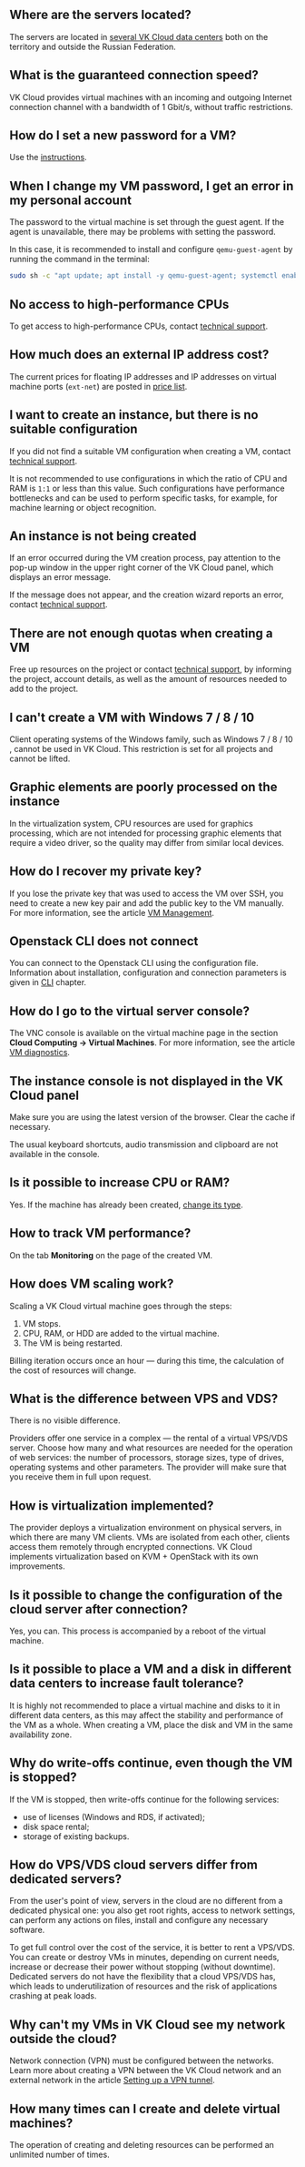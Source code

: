 ## Where are the servers located?

The servers are located in [several VK Cloud data centers](../../concepts/vm-concept#availability_zone) both on the territory and outside the Russian Federation.

## What is the guaranteed connection speed?

VK Cloud provides virtual machines with an incoming and outgoing Internet connection channel with a bandwidth of 1 Gbit/s, without traffic restrictions.

## How do I set a new password for a VM?

Use the [instructions](../../instructions/vm/vm-manage#setting_and_changing_a_password).

## When I change my VM password, I get an error in my personal account

The password to the virtual machine is set through the guest agent. If the agent is unavailable, there may be problems with setting the password.

In this case, it is recommended to install and configure `qemu-guest-agent` by running the command in the terminal:

```bash
sudo sh -c "apt update; apt install -y qemu-guest-agent; systemctl enable qemu-guest-agent; systemctl start qemu-guest-agent"
```

## No access to high-performance CPUs

To get access to high-performance CPUs, contact [technical support](/en/contacts/).

## How much does an external IP address cost?

The current prices for floating IP addresses and IP addresses on virtual machine ports (`ext-net`) are posted in [price list](https://mcs.mail.ru/pricelist).

## I want to create an instance, but there is no suitable configuration

If you did not find a suitable VM configuration when creating a VM, contact [technical support](/ru/contacts/).

It is not recommended to use configurations in which the ratio of CPU and RAM is `1:1` or less than this value. Such configurations have performance bottlenecks and can be used to perform specific tasks, for example, for machine learning or object recognition.

## An instance is not being created

If an error occurred during the VM creation process, pay attention to the pop-up window in the upper right corner of the VK Cloud panel, which displays an error message.

If the message does not appear, and the creation wizard reports an error, contact [technical support](/en/contacts/).

## There are not enough quotas when creating a VM

Free up resources on the project or contact [technical support](/ru/contacts/), by informing the project, account details, as well as the amount of resources needed to add to the project.

## I can't create a VM with Windows 7 / 8 / 10

Client operating systems of the Windows family, such as Windows 7 / 8 / 10 , cannot be used in VK Cloud. This restriction is set for all projects and cannot be lifted.

## Graphic elements are poorly processed on the instance

In the virtualization system, CPU resources are used for graphics processing, which are not intended for processing graphic elements that require a video driver, so the quality may differ from similar local devices.

## How do I recover my private key?

If you lose the private key that was used to access the VM over SSH, you need to create a new key pair and add the public key to the VM manually. For more information, see the article [VM Management](../../instructions/vm/vm-manage#restoring_vm_access_by_key).

## Openstack CLI does not connect

You can connect to the Openstack CLI using the configuration file. Information about installation, configuration and connection parameters is given in [CLI](/en/base/account/cli) chapter.

## How do I go to the virtual server console?

The VNC console is available on the virtual machine page in the section **Cloud Computing → Virtual Machines**. For more information, see the article [VM diagnostics](../../instructions/vm/vm-console#the_vnc_console).

## The instance console is not displayed in the VK Cloud panel

Make sure you are using the latest version of the browser. Clear the cache if necessary.

<info>

The usual keyboard shortcuts, audio transmission and clipboard are not available in the console.

</info>

## Is it possible to increase CPU or RAM?

Yes. If the machine has already been created, [change its type](../../instructions/vm/vm-manage#renaming_and_changing_the_vm_type).

## How to track VM performance?

On the tab **Monitoring** on the page of the created VM.

## How does VM scaling work?

Scaling a VK Cloud virtual machine goes through the steps:

1. VM stops.
1. CPU, RAM, or HDD are added to the virtual machine.
1. The VM is being restarted.

Billing iteration occurs once an hour — during this time, the calculation of the cost of resources will change.

## What is the difference between VPS and VDS?

There is no visible difference.

Providers offer one service in a complex — the rental of a virtual VPS/VDS server. Choose how many and what resources are needed for the operation of web services: the number of processors, storage sizes, type of drives, operating systems and other parameters. The provider will make sure that you receive them in full upon request.

## How is virtualization implemented?

The provider deploys a virtualization environment on physical servers, in which there are many VM clients. VMs are isolated from each other, clients access them remotely through encrypted connections. VK Cloud implements virtualization based on KVM + OpenStack with its own improvements.

## Is it possible to change the configuration of the cloud server after connection?

Yes, you can. This process is accompanied by a reboot of the virtual machine.

## Is it possible to place a VM and a disk in different data centers to increase fault tolerance?

It is highly not recommended to place a virtual machine and disks to it in different data centers, as this may affect the stability and performance of the VM as a whole. When creating a VM, place the disk and VM in the same availability zone.

## Why do write-offs continue, even though the VM is stopped?

If the VM is stopped, then write-offs continue for the following services:

- use of licenses (Windows and RDS, if activated);
- disk space rental;
- storage of existing backups.

## How do VPS/VDS cloud servers differ from dedicated servers?

From the user's point of view, servers in the cloud are no different from a dedicated physical one: you also get root rights, access to network settings, can perform any actions on files, install and configure any necessary software.

To get full control over the cost of the service, it is better to rent a VPS/VDS. You can create or destroy VMs in minutes, depending on current needs, increase or decrease their power without stopping (without downtime). Dedicated servers do not have the flexibility that a cloud VPS/VDS has, which leads to underutilization of resources and the risk of applications crashing at peak loads.

## Why can't my VMs in VK Cloud see my network outside the cloud?

Network connection (VPN) must be configured between the networks. Learn more about creating a VPN between the VK Cloud network and an external network in the article [Setting up a VPN tunnel](/en/networks/vnet/use-cases/vpn-tunnel).

## How many times can I create and delete virtual machines?

The operation of creating and deleting resources can be performed an unlimited number of times.
